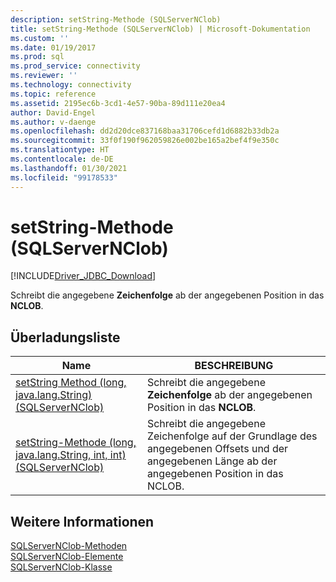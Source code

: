 ```yaml
---
description: setString-Methode (SQLServerNClob)
title: setString-Methode (SQLServerNClob) | Microsoft-Dokumentation
ms.custom: ''
ms.date: 01/19/2017
ms.prod: sql
ms.prod_service: connectivity
ms.reviewer: ''
ms.technology: connectivity
ms.topic: reference
ms.assetid: 2195ec6b-3cd1-4e57-90ba-89d111e20ea4
author: David-Engel
ms.author: v-daenge
ms.openlocfilehash: dd2d20dce837168baa31706cefd1d6882b33db2a
ms.sourcegitcommit: 33f0f190f962059826e002be165a2bef4f9e350c
ms.translationtype: HT
ms.contentlocale: de-DE
ms.lasthandoff: 01/30/2021
ms.locfileid: "99178533"
---
```

# <a name="setstring-method-sqlservernclob"></a>setString-Methode (SQLServerNClob)
[!INCLUDE[Driver_JDBC_Download](../../../includes/driver_jdbc_download.md)]

  Schreibt die angegebene **Zeichenfolge** ab der angegebenen Position in das **NCLOB**.  
  
## <a name="overload-list"></a>Überladungsliste  
  
|Name|BESCHREIBUNG|  
|----------|-----------------|  
|[setString Method &#40;long, java.lang.String&#41; &#40;SQLServerNClob&#41;](../../../connect/jdbc/reference/setstring-method-long-java-lang-string-sqlservernclob.md)|Schreibt die angegebene **Zeichenfolge** ab der angegebenen Position in das **NCLOB**.|  
|[setString-Methode &#40;long, java.lang.String, int, int&#41; &#40;SQLServerNClob&#41;](../../../connect/jdbc/reference/setstring-method-long-java-lang-string-int-int-sqlservernclob.md)|Schreibt die angegebene Zeichenfolge auf der Grundlage des angegebenen Offsets und der angegebenen Länge ab der angegebenen Position in das NCLOB.|  
  
## <a name="see-also"></a>Weitere Informationen  
 [SQLServerNClob-Methoden](../../../connect/jdbc/reference/sqlservernclob-methods.md)   
 [SQLServerNClob-Elemente](../../../connect/jdbc/reference/sqlservernclob-members.md)   
 [SQLServerNClob-Klasse](../../../connect/jdbc/reference/sqlservernclob-class.md)  
  
  
